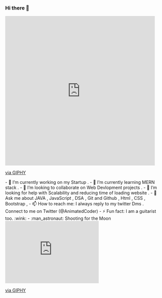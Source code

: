 ### Hi there 👋

<!--
**swdev-Animesh/swdev-Animesh** is a ✨ _special_ ✨ repository because its `README.md` (this file) appears on your GitHub profile.

Here are some ideas to get you started:
-->
<div style="text-align=center"><iframe src="https://giphy.com/embed/RK7MEZc6AEpIlmB5n3" width="480" height="480" frameBorder="0" class="giphy-embed" allowFullScreen></iframe><p><a href="https://giphy.com/gifs/namaste-chumbak-thingsindianssay-RK7MEZc6AEpIlmB5n3">via GIPHY</a></p></div>
- 🔭 I’m currently working on my Startup .
- 🌱 I’m currently learning MERN stack .
- 👯 I’m looking to collaborate on Web Devlopment projects .
- 🤔 I’m looking for help with Scalability and reducing time of loading website .
- 💬 Ask me about JAVA , JavaScript , DSA , Git and Github , Html , CSS , Bootstrap ,  
- 📫 How to reach me: I always reply to my twitter Dms . Connect to me on Twitter (@AnimatedCoder)
- ⚡ Fun fact: I am a guitarist too. :wink:
- :man_astronaut: Shooting for the Moon
<iframe src="https://giphy.com/embed/TKXIJFGWme1EeBDpkg" width="300" height="200" frameBorder="0" class="giphy-embed" allowFullScreen></iframe><p><a href="https://giphy.com/gifs/transparent-TKXIJFGWme1EeBDpkg">via GIPHY</a></p>
